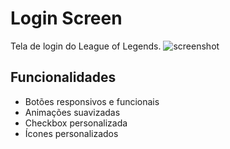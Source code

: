 # Login Screen
Tela de login do League of Legends.
![screenshot](https://github.com/Joncmen/login-screen/assets/123659712/3863f97e-8194-41fb-8743-7b6ef901c135)
## Funcionalidades

- Botões responsivos e funcionais
- Animações suavizadas
- Checkbox personalizada
- Ícones personalizados

